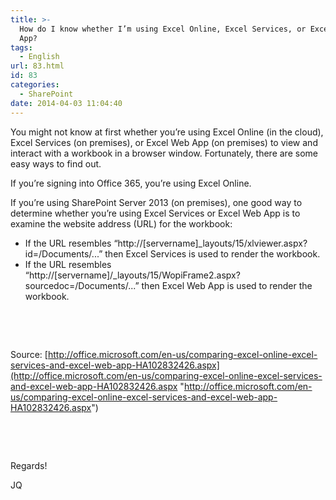 ```yaml
---
title: >-
  How do I know whether I’m using Excel Online, Excel Services, or Excel Web
  App?
tags:
  - English
url: 83.html
id: 83
categories:
  - SharePoint
date: 2014-04-03 11:04:40
---
```


You might not know at first whether you’re using Excel Online (in the cloud), Excel Services (on premises), or Excel Web App (on premises) to view and interact with a workbook in a browser window. Fortunately, there are some easy ways to find out.<p>If you’re signing into Office 365<a name="_GoBack"></a>, you’re using Excel Online. <p>If you’re using SharePoint Server 2013 (on premises), one good way to determine whether you’re using Excel Services or Excel Web App is to examine the website address (URL) for the workbook:

*   If the URL resembles “http://[servername]_layouts/15/xlviewer.aspx?id=/Documents/...” then Excel Services is used to render the workbook.<li>If the URL resembles “http://[servername]/_layouts/15/WopiFrame2.aspx?sourcedoc=/Documents/...” then Excel Web App is used to render the workbook.<p>&nbsp;

&nbsp;

Source: [http://office.microsoft.com/en-us/comparing-excel-online-excel-services-and-excel-web-app-HA102832426.aspx](http://office.microsoft.com/en-us/comparing-excel-online-excel-services-and-excel-web-app-HA102832426.aspx "http://office.microsoft.com/en-us/comparing-excel-online-excel-services-and-excel-web-app-HA102832426.aspx")

&nbsp;

&nbsp;

Regards!

JQ